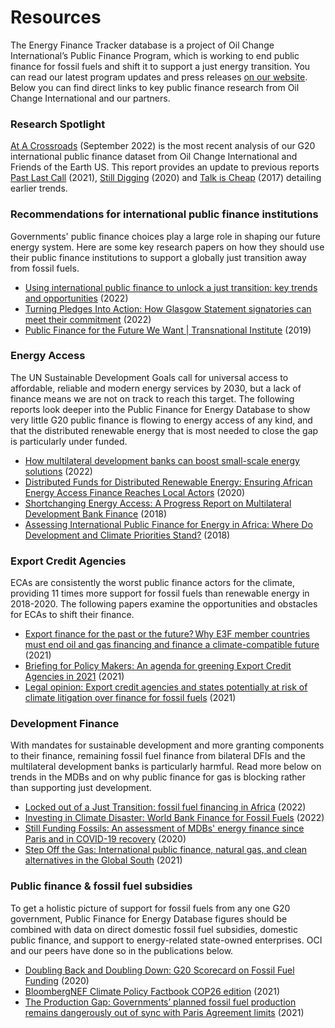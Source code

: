 # Resources

The Energy Finance Tracker database is a project of Oil Change International’s Public Finance Program, which is working to end public finance for fossil fuels and shift it to support a just energy transition. You can read our latest program updates and press releases [on our website](https://priceofoil.org/). Below you can find direct links to key public finance research from Oil Change International and our partners.

### Research Spotlight

[At A Crossroads](http://priceofoil.org/g20-at-a-crossroads) (September 2022) is the most recent analysis of our G20 international public finance dataset from Oil Change International and Friends of the Earth US. This report provides an update to previous reports [Past Last Call](https://priceofoil.org/2021/10/28/past-last-call-g20-public-finance-institutions-are-still-bankrolling-fossil-fuels/) (2021), [Still Digging](http://priceofoil.org/2020/05/27/g20-still-digging/) (2020) and [Talk is Cheap](http://priceofoil.org/2017/07/05/g20-financing-climate-disaster/) (2017) detailing earlier trends.

### Recommendations for international public finance institutions

Governments' public finance choices play a large role in shaping our future energy system. Here are some key research papers on how they should use their public finance institutions to support a globally just transition away from fossil fuels.

- [Using international public finance to unlock a just transition: key trends and opportunities](https://priceofoil.org/2022/04/20/finance-database-briefing/) (2022)
- [Turning Pledges Into Action: How Glasgow Statement signatories can meet their commitment](https://www.iisd.org/publications/report/turning-glasgow-statement-into-action) (2022)
- [Public Finance for the Future We Want | Transnational Institute](https://www.tni.org/en/publicfinance) (2019)

### Energy Access

The UN Sustainable Development Goals call for universal access to affordable, reliable and modern energy services by 2030, but a lack of finance means we are not on track to reach this target. The following reports look deeper into the Public Finance for Energy Database to show very little G20 public finance is flowing to energy access of any kind, and that the distributed renewable energy that is most needed to close the gap is particularly under funded. 

- [How multilateral development banks can boost small-scale energy solutions](https://www.e3g.org/publications/how-multilateral-development-banks-mdbs-can-boost-small-scale-energy-solutions/) (2022)
- [Distributed Funds for Distributed Renewable Energy: Ensuring African Energy Access Finance Reaches Local Actors](https://priceofoil.org/2020/07/21/distributed-renewable-2020/) (2020)
- [Shortchanging Energy Access: A Progress Report on Multilateral Development Bank Finance](http://priceofoil.org/2018/10/10/shortchanging-energy-access-report-mdb-finance/) (2018)
- [Assessing International Public Finance for Energy in Africa: Where Do Development and Climate Priorities Stand?](http://priceofoil.org/2018/07/23/assessing-international-public-finance-for-energy-in-africa/) (2018)

### Export Credit Agencies

ECAs are consistently the worst public finance actors for the climate, providing 11 times more support for fossil fuels than renewable energy in 2018-2020. The following papers examine the opportunities and obstacles for ECAs to shift their finance.   

- [Export finance for the past or the future? Why E3F member countries must end oil and gas financing and finance a climate-compatible future](http://priceofoil.org/2021/11/22/new-research-e3f-countries-need-to-shift-their-eur-19-billion-in-export-finance-for-fossil-fuels-to-renewables/) (2021)
- [Briefing for Policy Makers: An agenda for greening Export Credit Agencies in 2021](http://priceofoil.org/content/uploads/2021/04/Briefing-for-Policy-Makers_-Greening-Export-Credit-Agencies.pdf) (2021)
- [Legal opinion: Export credit agencies and states potentially at risk of climate litigation over finance for fossil fuels](http://priceofoil.org/2021/05/04/press-release-eca-legal-opinion/) (2021)

### Development Finance

With mandates for sustainable development and more granting components to their finance, remaining fossil fuel finance from bilateral DFIs and the multilateral development banks is particularly harmful. Read more below on trends in the MDBs and on why public finance for gas is blocking rather than supporting just development. 

- [Locked out of a Just Transition: fossil fuel financing in Africa](https://www.banktrack.org/news/at_least_132_billion_in_finance_for_fossil_fuels_is_locking_africa_out_of_a_just_transition_shows_new_report) (2022)
- [Investing in Climate Disaster: World Bank Finance for Fossil Fuels](https://bigshiftglobal.org/Investing_In_Climate_Disaster) (2022)
- [Still Funding Fossils: An assessment of MDBs' energy finance since Paris and in COVID-19 recovery](https://bigshiftglobal.org/MDB-finance-2020) (2020)
- [Step Off the Gas: International public finance, natural gas, and clean alternatives in the Global South](https://www.iisd.org/system/files/2021-06/natural-gas-finance-clean-alternatives-global-south.pdf) (2021)

### Public finance & fossil fuel subsidies

To get a holistic picture of support for fossil fuels from any one G20 government, Public Finance for Energy Database figures should be combined with data on direct domestic fossil fuel subsidies, domestic public finance, and support to energy-related state-owned enterprises. OCI and our peers have done so in the publications below.

- [Doubling Back and Doubling Down: G20 Scorecard on Fossil Fuel Funding](http://priceofoil.org/2020/11/09/g20-scorecard-2020/) (2020)
- [BloombergNEF Climate Policy Factbook COP26 edition](https://about.bnef.com/blog/g-20-fossil-fuel-support-hits-nearly-600-billion-in-2020/) (2021)
- [The Production Gap: Governments’ planned fossil fuel production remains dangerously out of sync with Paris Agreement limits](https://productiongap.org/2021report/) (2021)